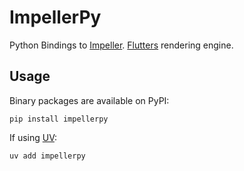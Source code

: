 # ImpellerPy

Python Bindings to [Impeller](https://github.com/flutter/flutter/blob/main/engine/src/flutter/impeller/README.md). [Flutters](https://flutter.dev/) rendering engine.

## Usage

Binary packages are available on PyPI:

```
pip install impellerpy
```

If using [UV](https://docs.astral.sh/uv/):

```
uv add impellerpy
```
